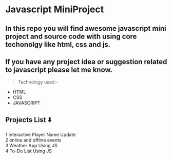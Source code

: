 # Javascript MiniProject

## In this repo you will find awesome javascript mini project and source code with using core techonolgy like html, css and js.

## If you have any project idea or suggestion related to javascript please let me know.

>Technology used:-

- HTML
- CSS
- JAVASCRIPT

## Projects List ⬇️

1 Interactive Player Name Update </br>
2 online and offline events </br>
3 Weather App Using JS </br>
4 To-Do List Using JS </br>
